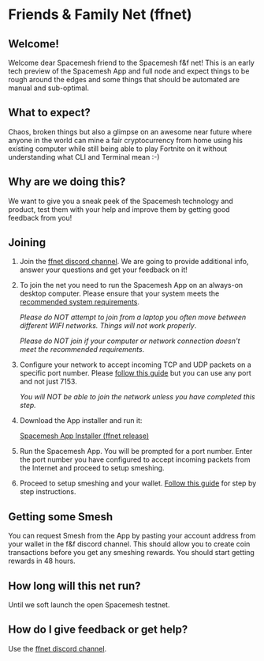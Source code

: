 # Friends & Family Net (ffnet)

## Welcome!
Welcome dear Spacemesh friend to the Spacemesh f&f net!
This is an early tech preview of the Spacemesh App and full node and expect things to be rough around the edges and some things that should be automated are manual and sub-optimal.

## What to expect?
Chaos, broken things but also a glimpse on an awesome near future where anyone in the world can mine a fair cryptocurrency from home using his existing computer while still being able to play Fortnite on it without understanding what CLI and Terminal mean :-)

## Why are we doing this?
We want to give you a sneak peek of the Spacemesh technology and product, test them with your help and improve them by getting good feedback from you!

## Joining

1. Join the [ffnet discord channel](https://discord.gg/KyyQKst). We are going to provide additional info, answer your questions and get your feedback on it!

2. To join the net you need to run the Spacemesh App on an always-on desktop computer. Please ensure that your system meets the [recommended system requirements](requirements.md).

    *Please do NOT attempt to join from a laptop you often move between different WIFI networks. Things will not work properly*.

    *Please do NOT join if your computer or network connection doesn't meet the recommended requirements*.


3. Configure your network to accept incoming TCP and UDP packets on a specific port number. Please [follow this guide](http://localhost:3000/#/netconfig) but you can use any port and not just 7153.

    *You will NOT be able to join the network unless you have completed this step.*

4. Download the App installer and run it:

    [Spacemesh App Installer (ffnet release)](#)

5. Run the Spacemesh App. You will be prompted for a port number. Enter the port number you have configured to accept incoming packets from the Internet and proceed to setup smeshing.

6. Proceed to setup smeshing and your wallet. [Follow this guide](/guide/setup) for step by step instructions.

## Getting some Smesh
You can request Smesh from the App by pasting your account address from your wallet in the f&f discord channel. This should allow you to create coin transactions before you get any smeshing rewards. You should start getting rewards in 48 hours.

## How long will this net run?
Until we soft launch the open Spacemesh testnet.

## How do I give feedback or get help?
Use the [ffnet discord channel](https://discord.gg/KyyQKst).
